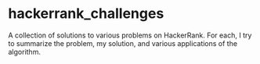 # hackerrank_challenges
A collection of solutions to various problems on HackerRank. For each, I try to summarize the problem, my solution, and various applications of the algorithm.
